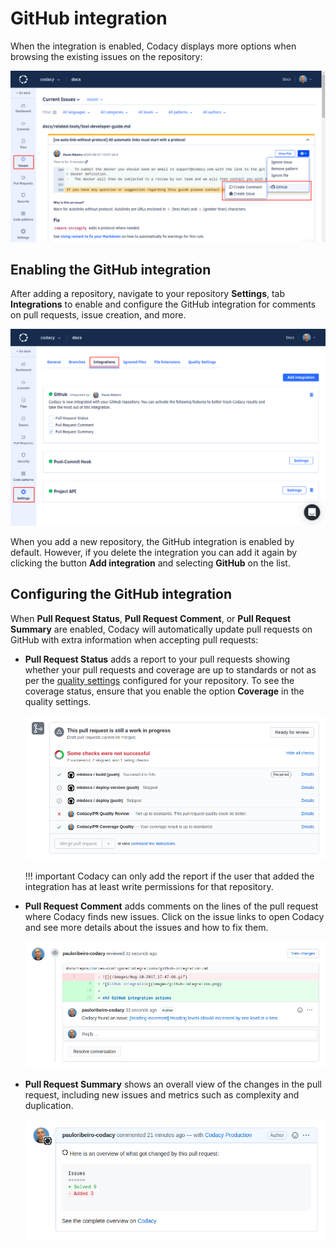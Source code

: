# GitHub integration

<!-- TODO Improve intro -->
When the integration is enabled, Codacy displays more options when browsing the existing issues on the repository:

![GitHub integration for issues](images/github-integration-issues.png)

## Enabling the GitHub integration

<!-- TODO Improve section -->
After adding a repository, navigate to your repository **Settings**, tab **Integrations** to enable and configure the GitHub integration for comments on pull requests, issue creation, and more.

![GitHub integration](images/github-integration.png)

When you add a new repository, the GitHub integration is enabled by default. However, if you delete the integration you can add it again by clicking the button **Add integration** and selecting **GitHub** on the list.

## Configuring the GitHub integration

When **Pull Request Status**, **Pull Request Comment**, or **Pull Request Summary** are enabled, Codacy will automatically update pull requests on GitHub with extra information when accepting pull requests:

-   **Pull Request Status** adds a report to your pull requests showing whether your pull requests and coverage are up to standards or not as per the [quality settings](../../repositories/quality-settings.md) configured for your repository. To see the coverage status, ensure that you enable the option **Coverage** in the quality settings.

    ![Pull request status on GitHub](images/github-integration-pr-status.png)

    !!! important
        Codacy can only add the report if the user that added the integration has at least write permissions for that repository.

-   **Pull Request Comment** adds comments on the lines of the pull request where Codacy finds new issues. Click on the issue links to open Codacy and see more details about the issues and how to fix them.

    ![Pull request comment on GitHub](images/github-integration-pr-comment.png)


-   **Pull Request Summary** shows an overall view of the changes in the pull request, including new issues and metrics such as complexity and duplication.

    ![Pull request summary on GitHub](images/github-integration-pr-summary.png)
